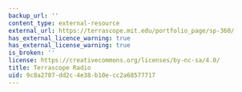 ```yaml
---
backup_url: ''
content_type: external-resource
external_url: https://terrascope.mit.edu/portfolio_page/sp-360/
has_external_licence_warning: true
has_external_license_warning: true
is_broken: ''
license: https://creativecommons.org/licenses/by-nc-sa/4.0/
title: Terrascope Radio
uid: 9c8a2707-dd2c-4e38-b10e-cc2a68577717
---
```

